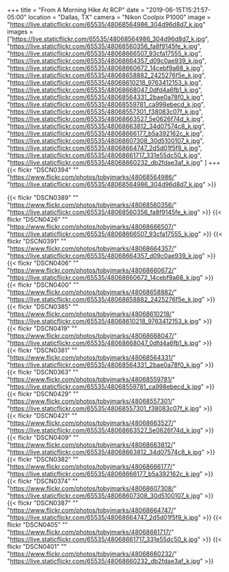 +++
title = "From A Morning Hike At RCP"
date = "2019-06-15T15:21:57-05:00"
location = "Dallas, TX"
camera = "Nikon Coolpix P1000"
image = "https://live.staticflickr.com/65535/48068564986_304d96d8d7_k.jpg"
images = ["https://live.staticflickr.com/65535/48068564986_304d96d8d7_k.jpg",
"https://live.staticflickr.com/65535/48068560356_fa8f9145fe_k.jpg",
"https://live.staticflickr.com/65535/48068666507_93cfa17555_k.jpg",
"https://live.staticflickr.com/65535/48068664357_d09c0ae939_k.jpg",
"https://live.staticflickr.com/65535/48068660672_14cebf9a68_k.jpg",
"https://live.staticflickr.com/65535/48068658882_2425276f5e_k.jpg",
"https://live.staticflickr.com/65535/48068610218_9763412153_k.jpg",
"https://live.staticflickr.com/65535/48068668047_0dfd4a6fb1_k.jpg",
"https://live.staticflickr.com/65535/48068564331_2bae0a78f0_k.jpg",
"https://live.staticflickr.com/65535/48068559781_ca998ebecd_k.jpg",
"https://live.staticflickr.com/65535/48068557301_f38083c07f_k.jpg",
"https://live.staticflickr.com/65535/48068663527_5e0626f74d_k.jpg",
"https://live.staticflickr.com/65535/48068663812_34d07574c8_k.jpg",
"https://live.staticflickr.com/65535/48068666177_b5a392162c_k.jpg",
"https://live.staticflickr.com/65535/48068607308_30d5100107_k.jpg",
"https://live.staticflickr.com/65535/48068664747_2d5d01f5f9_k.jpg",
"https://live.staticflickr.com/65535/48068661717_331e55dc50_k.jpg",
"https://live.staticflickr.com/65535/48068660232_db2fdae3af_k.jpg"
]
+++
{{< flickr "DSCN0394"
           ""
           "https://www.flickr.com/photos/tobyjmarks/48068564986/"
           "https://live.staticflickr.com/65535/48068564986_304d96d8d7_k.jpg" >}}
<!--more-->
{{< flickr "DSCN0389"
           ""
           "https://www.flickr.com/photos/tobyjmarks/48068560356/"
           "https://live.staticflickr.com/65535/48068560356_fa8f9145fe_k.jpg" >}}
{{< flickr "DSCN0426"
           ""
           "https://www.flickr.com/photos/tobyjmarks/48068666507/"
           "https://live.staticflickr.com/65535/48068666507_93cfa17555_k.jpg" >}}
{{< flickr "DSCN0391"
           ""
           "https://www.flickr.com/photos/tobyjmarks/48068664357/"
           "https://live.staticflickr.com/65535/48068664357_d09c0ae939_k.jpg" >}}
{{< flickr "DSCN0406"
           ""
           "https://www.flickr.com/photos/tobyjmarks/48068660672/"
           "https://live.staticflickr.com/65535/48068660672_14cebf9a68_k.jpg" >}}
{{< flickr "DSCN0400"
           ""
           "https://www.flickr.com/photos/tobyjmarks/48068658882/"
           "https://live.staticflickr.com/65535/48068658882_2425276f5e_k.jpg" >}}
{{< flickr "DSCN0385"
           ""
           "https://www.flickr.com/photos/tobyjmarks/48068610218/"
           "https://live.staticflickr.com/65535/48068610218_9763412153_k.jpg" >}}
{{< flickr "DSCN0419"
           ""
           "https://www.flickr.com/photos/tobyjmarks/48068668047/"
           "https://live.staticflickr.com/65535/48068668047_0dfd4a6fb1_k.jpg" >}}
{{< flickr "DSCN0381"
           ""
           "https://www.flickr.com/photos/tobyjmarks/48068564331/"
           "https://live.staticflickr.com/65535/48068564331_2bae0a78f0_k.jpg" >}}
{{< flickr "DSCN0363"
           ""
           "https://www.flickr.com/photos/tobyjmarks/48068559781/"
           "https://live.staticflickr.com/65535/48068559781_ca998ebecd_k.jpg" >}}
{{< flickr "DSCN0429"
           ""
           "https://www.flickr.com/photos/tobyjmarks/48068557301/"
           "https://live.staticflickr.com/65535/48068557301_f38083c07f_k.jpg" >}}
{{< flickr "DSCN0421"
           ""
           "https://www.flickr.com/photos/tobyjmarks/48068663527/"
           "https://live.staticflickr.com/65535/48068663527_5e0626f74d_k.jpg" >}}
{{< flickr "DSCN0409"
           ""
           "https://www.flickr.com/photos/tobyjmarks/48068663812/"
           "https://live.staticflickr.com/65535/48068663812_34d07574c8_k.jpg" >}}
{{< flickr "DSCN0382"
           ""
           "https://www.flickr.com/photos/tobyjmarks/48068666177/"
           "https://live.staticflickr.com/65535/48068666177_b5a392162c_k.jpg" >}}
{{< flickr "DSCN0374"
           ""
           "https://www.flickr.com/photos/tobyjmarks/48068607308/"
           "https://live.staticflickr.com/65535/48068607308_30d5100107_k.jpg" >}}
{{< flickr "DSCN0387"
           ""
           "https://www.flickr.com/photos/tobyjmarks/48068664747/"
           "https://live.staticflickr.com/65535/48068664747_2d5d01f5f9_k.jpg" >}}
{{< flickr "DSCN0405"
           ""
           "https://www.flickr.com/photos/tobyjmarks/48068661717/"
           "https://live.staticflickr.com/65535/48068661717_331e55dc50_k.jpg" >}}
{{< flickr "DSCN0401"
           ""
           "https://www.flickr.com/photos/tobyjmarks/48068660232/"
           "https://live.staticflickr.com/65535/48068660232_db2fdae3af_k.jpg" >}}
